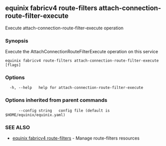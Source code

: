 ## equinix fabricv4 route-filters attach-connection-route-filter-execute

Execute attach-connection-route-filter-execute operation

### Synopsis

Execute the AttachConnectionRouteFilterExecute operation on this service

```
equinix fabricv4 route-filters attach-connection-route-filter-execute [flags]
```

### Options

```
  -h, --help   help for attach-connection-route-filter-execute
```

### Options inherited from parent commands

```
      --config string   config file (default is $HOME/equinix/equinix.yaml)
```

### SEE ALSO

* [equinix fabricv4 route-filters](equinix_fabricv4_route-filters.md)	 - Manage route-filters resources

